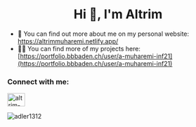 <h1 align="center">Hi 👋, I'm Altrim</h1>



- 🔎 You can find out more about me on my personal website: https://altrimmuharemi.netlify.app/
- 👨‍💻 You can find more of my projects here: [https://portfolio.bbbaden.ch/user/a-muharemi-inf21](https://portfolio.bbbaden.ch/user/a-muharemi-inf21)

<h3 align="left">Connect with me:</h3>
<p align="left">
<a href="https://linkedin.com/in/altrim-muharemi" target="blank"><img align="center" src="https://raw.githubusercontent.com/rahuldkjain/github-profile-readme-generator/master/src/images/icons/Social/linked-in-alt.svg" alt="altrim-muharemi" height="30" width="40" /></a>
</p>


<p><img align="center" src="https://github-readme-stats.vercel.app/api/top-langs?username=adler1312&show_icons=true&locale=en&layout=compact" alt="adler1312" /></p>
